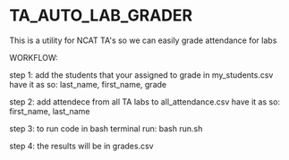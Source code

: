 # TA_AUTO_LAB_GRADER
This is a utility for NCAT TA's so we can easily grade attendance for labs


WORKFLOW:

step 1:
    add the students that your assigned to grade in my_students.csv
    have it as so: last_name, first_name, grade

step 2:
    add attendece from all TA labs to all_attendance.csv
    have it as so: first_name, last_name

step 3:
    to run code in bash terminal run: bash run.sh

step 4:
    the results will be in grades.csv
